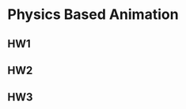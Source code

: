 # Physics Based Animation 

## HW1

## HW2

## HW3

<!-- ![Screenshot of emptyExample](emptyExample.png)

### Learning Objectives -->

[comment]: <> (This example is the simplest possible openFrameworks app! It does nothing. )

<!-- ### Expected Behavior

When launching this app, you should see a light-gray screen. 

* There's no interaction. 
* There's nothing to see. 
* That's it.  -->

